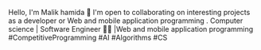 Hello, I'm Malik hamida
🤝 I'm open to collaborating on interesting projects as a developer or Web and mobile application programming
.
Computer science  | Software Engineer 👨‍💻 |Web and mobile application programming #CompetitiveProgramming #AI #Algorithms #CS
